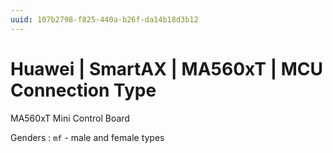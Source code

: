 ```yaml
---
uuid: 107b2798-f825-440a-b26f-da14b18d3b12
---
```

# Huawei | SmartAX | MA560xT | MCU Connection Type

MA560xT Mini Control Board

Genders
: `mf` - male and female types
